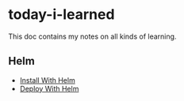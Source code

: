 # today-i-learned

This doc contains my notes on all kinds of learning. 

## Helm
- [Install With Helm](./helm/Install-With-Helm.md)
- [Deploy With Helm](./helm/Deploy-With-Helm.md)